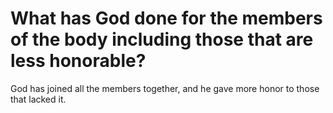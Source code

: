 # What has God done for the members of the body including those that are less honorable?

God has joined all the members together, and he gave more honor to those that lacked it.

